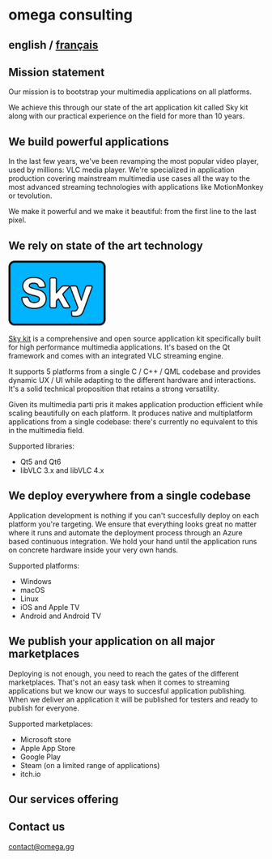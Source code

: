 # omega consulting

## english / [français](../fr/consulting/README.md)

## Mission statement

Our mission is to bootstrap your multimedia applications on all platforms.

We achieve this through our state of the art application kit called Sky kit along with our
practical experience on the field for more than 10 years.

## We build powerful applications

In the last few years, we've been revamping the most popular video player, used by millions: VLC
media player. We're specialized in application production covering mainstream multimedia use cases
all the way to the most advanced streaming technologies with applications like MotionMonkey or
tevolution. 

We make it powerful and we make it beautiful: from the first line to the last pixel.

## We rely on state of the art technology

<a href="https://omega.gg/Sky"><img src="../dist/pictures/Sky.svg" alt="Sky kit" height="128px"></a>

[Sky kit](https://omega.gg/Sky) is a comprehensive and open source application kit
specifically built for high performance multimedia applications. It's based on the Qt framework
and comes with an integrated VLC streaming engine.

It supports 5 platforms from a single C / C++ / QML codebase and provides dynamic UX / UI while
adapting to the different hardware and interactions. It's a solid technical proposition that
retains a strong versatility.

Given its multimedia parti pris it makes application production efficient while scaling beautifully
on each platform. It produces native and multiplatform applications from a single codebase: there's
currently no equivalent to this in the multimedia field.

Supported libraries:
- Qt5 and Qt6
- libVLC 3.x and libVLC 4.x

## We deploy everywhere from a single codebase

Application development is nothing if you can't succesfully deploy on each platform you're
targeting. We ensure that everything looks great no matter where it runs and automate the
deployment process through an Azure based continuous integration. We hold your hand until the
application runs on concrete hardware inside your very own hands.

Supported platforms:
- Windows
- macOS
- Linux
- iOS and Apple TV
- Android and Android TV

## We publish your application on all major marketplaces

Deploying is not enough, you need to reach the gates of the different marketplaces. That's not an
easy task when it comes to streaming applications but we know our ways to succesful application
publishing. When we deliver an application it will be published for testers and ready to publish
for everyone.

Supported marketplaces:
- Microsoft store
- Apple App Store
- Google Play
- Steam (on a limited range of applications)
- itch.io

## Our services offering

## Contact us

[contact@omega.gg](mailto:contact@omega.gg)
